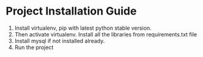 # Project Installation Guide #

1. Install virtualenv, pip with latest python stable version.
2. Then activate virtualenv. Install all the libraries from requirements.txt file
3. Install mysql if not installed already.
4. Run the project